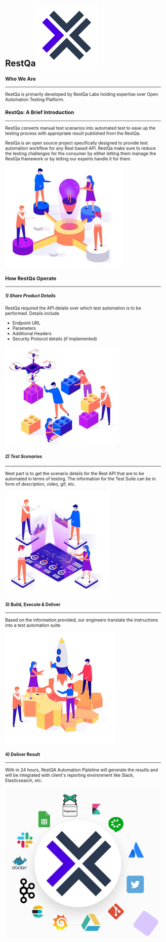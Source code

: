 # **RestQa**![](resources\60838103.png)

### Who We Are

------

RestQa is primarily developed by RestQa Labs holding expertise over Open Automation Testing Platform. 

[Web]: https://restqa.io	"RestQa Labs Website"
[Twitter]: https://twitter.com/restqa	"RestQa Labs Twitter Handler"
[Email]: hello@restqa.io	"Email RestQa Labs"



### RestQa: A Brief Introduction

------

RestQa converts manual test scenarios into automated test to ease up the testing process with appropriate result published from the RestQa. 	

RestQa is an open source project specifically designed to provide test automation workflow for any Rest based API. RestQa make sure to reduce the testing challenges for the consumer by either letting them manage the RestQa framework or by letting our experts handle it for them.

![ExpertsSolving](resources\ExpertsSolving.JPG)

### How RestQa Operate

------

##### 1) Share Product Details

RestQa required the API details over which test automation is to be performed. Details include

- Endpoint URL
- Parameters
- Additional Headers
- Security Protocol details (if implemented)

![ProductDetails](resources\ProductDetails.JPG)



##### 2) Test Scenarios

------

Next part is to get the scenario details for the Rest API that are to be automated in terms of testing. The information for the Test Suite can be in form of description, video, gif, etc. 

![TestScenario](resources\TestScenario.JPG)

#### 3) Build, Execute & Deliver

------

Based on the information provided, our engineers translate the instructions into a test automation suite. 

![BuildExecute](resources\BuildExecute.JPG)

#### 4) Deliver Result

------

With in 24 hours, RestQA Automation Pipleline will generate the results and will be integrated with client's reporting environment like Slack, Elasticsearch, etc.

![Report](resources\Report.JPG)

